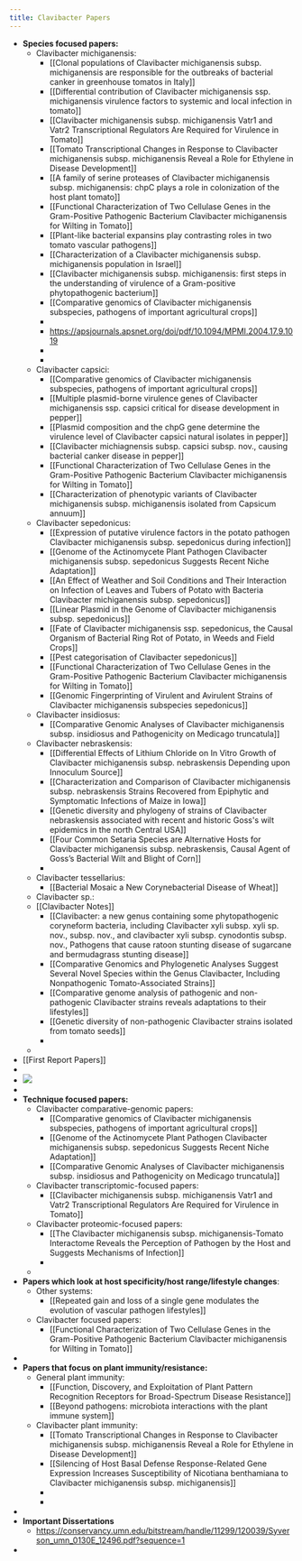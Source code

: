 ```yaml
---
title: Clavibacter Papers
---
```


- **Species focused papers:**
	- Clavibacter michiganensis:
		- [[Clonal populations of Clavibacter michiganensis subsp. michiganensis are responsible for the outbreaks of bacterial canker in greenhouse tomatos in Italy]]
		- [[Differential contribution of Clavibacter michiganensis ssp. michiganensis virulence factors to systemic and local infection in tomato]]
		- [[Clavibacter michiganensis subsp. michiganensis Vatr1 and Vatr2 Transcriptional Regulators Are Required for Virulence in Tomato]]
		- [[Tomato Transcriptional Changes in Response to Clavibacter michiganensis subsp. michiganensis Reveal a Role for Ethylene in Disease Development]]
		- [[A family of serine proteases of Clavibacter michiganensis subsp. michiganensis: chpC plays a role in colonization of the host plant tomato]]
		- [[Functional Characterization of Two Cellulase Genes in the Gram-Positive Pathogenic Bacterium Clavibacter michiganensis for Wilting in Tomato]]
		- [[Plant-like bacterial expansins play contrasting roles in two tomato vascular pathogens]]
		- [[Characterization of a Clavibacter michiganensis subsp. michiganensis population in Israel]]
		- [[Clavibacter michiganensis subsp. michiganensis: first steps in the understanding of virulence of a Gram-positive phytopathogenic bacterium]]
		- [[Comparative genomics of Clavibacter michiganensis subspecies, pathogens of important agricultural crops]]
		-
		- https://apsjournals.apsnet.org/doi/pdf/10.1094/MPMI.2004.17.9.1019
		-
		-
	- Clavibacter capsici:
		- [[Comparative genomics of Clavibacter michiganensis subspecies, pathogens of important agricultural crops]]
		- [[Multiple plasmid-borne virulence genes of Clavibacter michiganensis ssp. capsici critical for disease development in pepper]]
		- [[Plasmid composition and the chpG gene determine the virulence level of Clavibacter capsici natural isolates in pepper]]
		- [[Clavibacter michiagnensis subsp. capsici subsp. nov., causing bacterial canker disease in pepper]]
		- [[Functional Characterization of Two Cellulase Genes in the Gram-Positive Pathogenic Bacterium Clavibacter michiganensis for Wilting in Tomato]]
		- [[Characterization of phenotypic variants of Clavibacter michiganensis subsp. michiganensis isolated from Capsicum annuum]]
	- Clavibacter sepedonicus:
		- [[Expression of putative virulence factors in the potato pathogen Clavibacter michiganensis subsp. sepedonicus during infection]]
		- [[Genome of the Actinomycete Plant Pathogen Clavibacter michiganensis subsp. sepedonicus Suggests Recent Niche Adaptation]]
		- [[An Effect of Weather and Soil Conditions and Their Interaction on Infection of Leaves and Tubers of Potato with Bacteria Clavibacter michiganensis subsp. sepedonicus]]
		- [[Linear Plasmid in the Genome of Clavibacter michiganensis subsp. sepedonicus]]
		- [[Fate of Clavibacter michiganensis ssp. sepedonicus, the Causal Organism of Bacterial Ring Rot of Potato, in Weeds and Field Crops]]
		- [[Pest categorisation of Clavibacter sepedonicus]]
		- [[Functional Characterization of Two Cellulase Genes in the Gram-Positive Pathogenic Bacterium Clavibacter michiganensis for Wilting in Tomato]]
		- [[Genomic Fingerprinting of Virulent and Avirulent Strains of Clavibacter michiganensis subspecies sepedonicus]]
	- Clavibacter insidiosus:
		- [[Comparative Genomic Analyses of Clavibacter michiganensis subsp. insidiosus and Pathogenicity on Medicago truncatula]]
	- Clavibacter nebraskensis:
		- [[Differential Effects of Lithium Chloride on In Vitro Growth of Clavibacter michiganensis subsp. nebraskensis Depending upon Innoculum Source]]
		- [[Characterization and Comparison of Clavibacter michiganensis subsp. nebraskensis Strains Recovered from Epiphytic and Symptomatic Infections of Maize in Iowa]]
		- [[Genetic diversity and phylogeny of strains of Clavibacter nebraskensis associated with recent and historic Goss's wilt epidemics in the north Central USA]]
		- [[Four Common Setaria Species are Alternative Hosts for Clavibacter michiganensis subsp. nebraskensis, Causal Agent of Goss’s Bacterial Wilt and Blight of Corn]]
		-
	- Clavibacter tessellarius:
		- [[Bacterial Mosaic a New Corynebacterial Disease of Wheat]]
	- Clavibacter sp.:
	- [[Clavibacter Notes]]
		- [[Clavibacter: a new genus containing some phytopathogenic coryneform bacteria, including Clavibacter xyli subsp. xyli sp. nov., subsp. nov., and clavibacter xyli subsp. cynodontis subsp. nov., Pathogens that cause ratoon stunting disease of sugarcane and bermudagrass stunting disease]]
		- [[Comparative Genomics and Phylogenetic Analyses Suggest Several Novel Species within the Genus Clavibacter, Including Nonpathogenic Tomato-Associated Strains]]
		- [[Comparative genome analysis of pathogenic and non-pathogenic Clavibacter strains reveals adaptations to their lifestyles]]
		- [[Genetic diversity of non-pathogenic Clavibacter strains isolated from tomato seeds]]
		-
	-
- [[First Report Papers]]
-
- ![](https://firebasestorage.googleapis.com/v0/b/firescript-577a2.appspot.com/o/imgs%2Fapp%2FQualifying_Exam%2FmxqIcI6hDC.png?alt=media&token=9d64b9a7-a201-4f33-aff3-b01d9f3edbe6)
-
- **Technique focused papers:**
	- Clavibacter comparative-genomic papers:
		- [[Comparative genomics of Clavibacter michiganensis subspecies, pathogens of important agricultural crops]]
		- [[Genome of the Actinomycete Plant Pathogen Clavibacter michiganensis subsp. sepedonicus Suggests Recent Niche Adaptation]]
		- [[Comparative Genomic Analyses of Clavibacter michiganensis subsp. insidiosus and Pathogenicity on Medicago truncatula]]
	- Clavibacter transcriptomic-focused papers:
		- [[Clavibacter michiganensis subsp. michiganensis Vatr1 and Vatr2 Transcriptional Regulators Are Required for Virulence in Tomato]]
	- Clavibacter proteomic-focused papers:
		- [[The Clavibacter michiganensis subsp. michiganensis-Tomato Interactome Reveals the Perception of Pathogen by the Host and Suggests Mechanisms of Infection]]
		-
	-
- **Papers which look at host specificity/host range/lifestyle changes**:
	- Other systems:
		- [[Repeated gain and loss of a single gene modulates the evolution of vascular pathogen lifestyles]]
	- Clavibacter focused papers:
		- [[Functional Characterization of Two Cellulase Genes in the Gram-Positive Pathogenic Bacterium Clavibacter michiganensis for Wilting in Tomato]]
-
- **Papers that focus on plant immunity/resistance:**
	- General plant immunity:
		- [[Function, Discovery, and Exploitation of Plant Pattern Recognition Receptors for Broad-Spectrum Disease Resistance]]
		- [[Beyond pathogens: microbiota interactions with the plant immune system]]
	- Clavibacter plant immunity:
		- [[Tomato Transcriptional Changes in Response to Clavibacter michiganensis subsp. michiganensis Reveal a Role for Ethylene in Disease Development]]
		- [[Silencing of Host Basal Defense Response-Related Gene Expression Increases Susceptibility of Nicotiana benthamiana to Clavibacter michiganensis subsp. michiganensis]]
		-
		-
-
- **Important Dissertations**
	- https://conservancy.umn.edu/bitstream/handle/11299/120039/Syverson_umn_0130E_12496.pdf?sequence=1
-